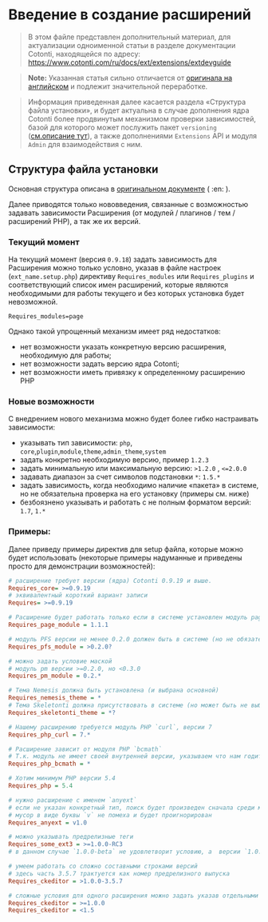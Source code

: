 Введение в создание расширений
==============================

> В этом файле представлен дополнительный материал, для актуализации
одноименной статьи в разделе документации Cotonti, находящейся по адресу:
https://www.cotonti.com/ru/docs/ext/extensions/extdevguide

> **Note:** Указанная статья сильно отличается от [оригинала на английском](https://www.cotonti.com/en/docs/ext/extensions/extdevguide) и подлежит значительной переработке.

> Информация приведенная далее касается раздела «Структура файла установки», и будет актуальна в случае дополнения ядра Cotonti более продвинутым механизмом проверки зависимостей, базой для которого может послужить пакет `versioning` 
([см.описание тут](https://github.com/macik/cotonti-core-versioning)),
а также дополнениями `Extensions` API и модуля `Admin` для взаимодействия с ним.


Структура файла установки
-------------------------

Основная структура описана в [оригинальном документе](https://www.cotonti.com/en/docs/ext/extensions/extdevguide) ( :en: ).

Далее приводятся только нововведения, связанные с возможностью задавать 
зависимости Расширения (от модулей / плагинов / тем / расширений PHP), а так же их версий.

### Текущий момент

На текущий момент (версия `0.9.18`) задать зависимость для Расширения можно только условно, указав в файле настроек (`ext_name.setup.php`) директиву `Requires_modules` или `Requires_plugins` и соответствующий список имен расширений, которые являются необходимыми для работы текущего и без которых установка будет невозможной.

```
Requires_modules=page
```
Однако такой упрощенный механизм имеет ряд недостатков:
 - нет возможности указать конкретную версию расширения, необходимую для работы;
 - нет возможности задать версию ядра Cotonti;
 - нет возможности иметь привязку к определенному расширению PHP
 
### Новые возможности

С внедрением нового механизма можно будет более гибко настраивать зависимости:
* указывать тип зависимости: `php`, `core`,`plugin`,`module`,`theme`,`admin_theme`,`system`
* задать конкретно необходимую версию, пример `1.2.3` 
* задать минимальную или максимальную версию: `>1.2.0` , `<=2.0.0`
* задавать диапазон за счет символов подстановки `*`: `1.5.*`
* задать зависимость, когда необходимо наличие «пакета» в системе, но не обязательна проверка на его установку (примеры см. ниже)
* безбоязнено указывать и работать с не полным форматом версий: `1.7`, `1.*` 

### Примеры:
Далее приведу примеры директив для setup файла, которые можно будет использовать (некоторые примеры надуманные и приведены просто для демонстрации возможностей):

```ini
# расширение требует версии (ядра) Cotonti 0.9.19 и выше.
Requires_core= >=0.9.19  
# эквивалентный короткий вариант записи
Requires= >=0.9.19  
```

```ini
# Расширение будет работать только если в системе установлен модуль page версии 1.1.1
Requires_page_module = 1.1.1
```

```ini
# модуль PFS версии не менее 0.2.0 должен быть в системе (но не обязательно установленым)
Requires_pfs_module = >0.2.0?
```

```ini
# можно задать условие маской
# модуль pm версии >=0.2.0, но <0.3.0 
Requires_pm_module = 0.2.*
```

```ini
# Тема Nemesis должна быть установлена (и выбрана основной)
Requires_nemesis_theme = *
# Тема Skeletonti должна присутствовать в системе (но может быть не выбрана основной)
Requires_skeletonti_theme = *?
```

```ini
# Нашему расширению требуется модуль PHP `curl`, версии 7
Requires_php_curl = 7.*
```

```ini
# Расширение зависит от модуля PHP `bcmath`
# Т.к. модуль не имеет своей внутренней версии, указываем что нам годится любой `*` 
Requires_php_bcmath = *
```

```ini
# Хотим минимум PHP версии 5.4
Requires_php = 5.4
```

```ini
# нужно расширение с именем `anyext` 
# если не указан конкретный тип, поиск будет произведен сначала среди модулей, затем плагинов
# мусор в виде буквы `v` не помеха и будет проигнорирован
Requires_anyext = v1.0
```

```ini
# можно указывать предрелизные теги 
Requires_some_ext3 = >=1.0.0-RC3
# в данном случае `1.0.0-beta` не удовлетворит условию, а  версии `1.0.0-RC4` или `1.0.0` удовлетворит 
```

```ini
# умеем работать со сложно составными строками версий
# здесь часть 3.5.7 трактуется как номер предрелизного выпуска
Requires_ckeditor = >1.0.0-3.5.7
```

```ini
# сложные условия для одного расширения можно задать указав отдельными строками
Requires_ckeditor = >=1.0.0
Requires_ckeditor = <1.5
```



